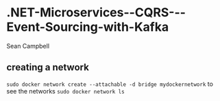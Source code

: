 # .NET-Microservices--CQRS---Event-Sourcing-with-Kafka
Sean Campbell

## creating a network
`
sudo docker network create --attachable -d bridge mydockernetwork
`
to see the networks
`
sudo docker network ls
`
